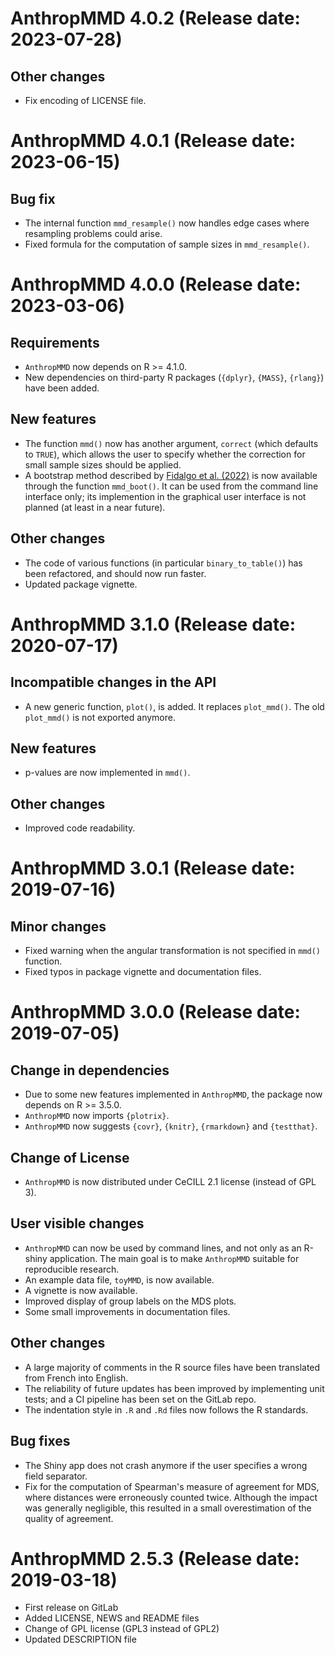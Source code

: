 # AnthropMMD 4.0.2 (Release date: 2023-07-28)

## Other changes
* Fix encoding of LICENSE file.

# AnthropMMD 4.0.1 (Release date: 2023-06-15)

## Bug fix
* The internal function `mmd_resample()` now handles edge cases where resampling problems could arise.
* Fixed formula for the computation of sample sizes in `mmd_resample()`.

# AnthropMMD 4.0.0 (Release date: 2023-03-06)

## Requirements
* `AnthropMMD` now depends on R >= 4.1.0.
* New dependencies on third-party R packages (`{dplyr}`, `{MASS}`, `{rlang}`) have been added.

## New features
* The function `mmd()` now has another argument, `correct` (which defaults to `TRUE`), which allows the user to specify whether the correction for small sample sizes should be applied.
* A bootstrap method described by [Fidalgo et al. (2022)](https://doi.org/10.1016/j.jas.2022.105545) is now available through the function `mmd_boot()`. It can be used from the command line interface only; its implemention in the graphical user interface is not planned (at least in a near future).

## Other changes
* The code of various functions (in particular `binary_to_table()`) has been refactored, and should now run faster.
* Updated package vignette.

# AnthropMMD 3.1.0 (Release date: 2020-07-17)

## Incompatible changes in the API
* A new generic function, `plot()`, is added. It replaces `plot_mmd()`. The old `plot_mmd()` is not exported anymore.

## New features
* p-values are now implemented in `mmd()`.

## Other changes
* Improved code readability.

# AnthropMMD 3.0.1 (Release date: 2019-07-16)

## Minor changes
* Fixed warning when the angular transformation is not specified in `mmd()` function.
* Fixed typos in package vignette and documentation files.

# AnthropMMD 3.0.0 (Release date: 2019-07-05)

## Change in dependencies
* Due to some new features implemented in `AnthropMMD`, the package now depends on R >= 3.5.0.
* `AnthropMMD` now imports `{plotrix}`.
* `AnthropMMD` now suggests `{covr}`, `{knitr}`, `{rmarkdown}` and `{testthat}`.

## Change of License
* `AnthropMMD` is now distributed under CeCILL 2.1 license (instead of GPL 3).

## User visible changes
* `AnthropMMD` can now be used by command lines, and not only as an R-shiny application. The main goal is to make `AnthropMMD` suitable for reproducible research.
* An example data file, `toyMMD`, is now available.
* A vignette is now available.
* Improved display of group labels on the MDS plots.
* Some small improvements in documentation files.

## Other changes
* A large majority of comments in the R source files have been translated from French into English.
* The reliability of future updates has been improved by implementing unit tests; and a CI pipeline has been set on the GitLab repo.
* The indentation style in `.R` and `.Rd` files now follows the R standards.

## Bug fixes
* The Shiny app does not crash anymore if the user specifies a wrong field separator.
* Fix for the computation of Spearman's measure of agreement for MDS, where distances were erroneously counted twice. Although the impact was generally negligible, this resulted in a small overestimation of the quality of agreement.

# AnthropMMD 2.5.3 (Release date: 2019-03-18)

* First release on GitLab
* Added LICENSE, NEWS and README files
* Change of GPL license (GPL3 instead of GPL2)
* Updated DESCRIPTION file
